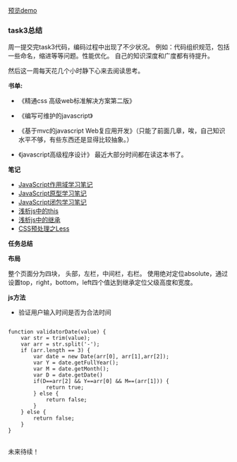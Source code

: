 
[预览demo](http://aralic.github.io/ToDo)

### task3总结

周一提交完task3代码，编码过程中出现了不少状况。
例如：代码组织规范，包括一些命名，缩进等等问题。性能优化。
自己的知识深度和广度都有待提升。

然后这一周每天花几个小时静下心来去阅读思考。<br>

**书单:**


- 《精通css 高级web标准解决方案第二版》


- 《编写可维护的javascript》


- 《基于mvc的javascript Web复应用开发》（只能了前面几章，唉，自己知识水平不够，有些东西还是显得比较抽象。）


- 《javascript高级程序设计》 最近大部分时间都在读这本书了。
 
**笔记**

 - [JavaScript作用域学习笔记][1]
 - [JavaScript原型学习笔记][2]
 - [JavaScript闭包学习笔记][3]
 - [浅析js中的this][4]
 - [浅析js中的继承][5]
 - [CSS预处理之Less][6]

**任务总结**

**布局**

整个页面分为四块，
头部，左栏，中间栏，右栏。
使用绝对定位absolute，通过设置top，right，bottom，left四个值达到继承定位父级高度和宽度。

**js方法**

 - 验证用户输入时间是否为合法时间
<pre>
<code>
function validatorDate(value) {
    var str = trim(value);
    var arr = str.split('-');
    if (arr.length == 3) {
        var date = new Date(arr[0], arr[1],arr[2]);
        var Y = date.getFullYear();
        var M = date.getMonth();
        var D = date.getDate()
        if(D==arr[2] && Y==arr[0] && M==(arr[1])) {
            return true;
        } else {
            return false;
        }
    } else {
        return false;
    }
}
</code>
</pre>

未来待续！

  [1]: http://www.cnblogs.com/Aralic/p/4463269.html
  [2]: http://www.cnblogs.com/Aralic/p/4466343.html
  [3]: http://www.cnblogs.com/Aralic/p/4498333.html
  [4]: http://www.cnblogs.com/Aralic/p/4496982.html
  [5]: http://www.cnblogs.com/Aralic/p/4508905.html
  [6]: http://www.cnblogs.com/Aralic/p/4508383.html